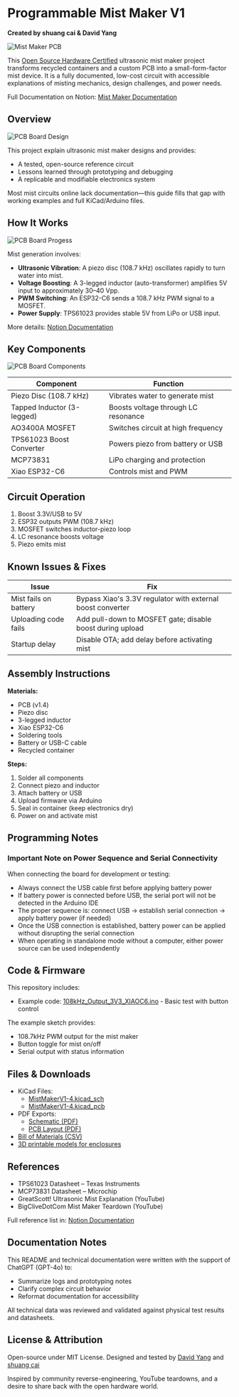 # Programmable Mist Maker V1

**Created by shuang cai & David Yang**

![Mist Maker PCB](assets/Ducky_and_Container.jpg)


This [Open Source Hardware Certified](https://certification.oshwa.org/us002742.html) ultrasonic mist maker project transforms recycled containers and a custom PCB into a small-form-factor mist device. It is a fully documented, low-cost circuit with accessible explanations of misting mechanics, design challenges, and power needs.

Full Documentation on Notion: [Mist Maker Documentation](https://dav1dyang.notion.site/programmable-mist-maker)

## Overview

![PCB Board Design](assets/2025-05-22_V1-4_Assembled.jpg)

This project explain ultrasonic mist maker designs and provides:

* A tested, open-source reference circuit
* Lessons learned through prototyping and debugging
* A replicable and modifiable electronics system

Most mist circuits online lack documentation—this guide fills that gap with working examples and full KiCad/Arduino files.

## How It Works

![PCB Board Progess](assets/PCB_Board_Design_Progress.gif)

Mist generation involves:

* **Ultrasonic Vibration**: A piezo disc (108.7 kHz) oscillates rapidly to turn water into mist.
* **Voltage Boosting**: A 3-legged inductor (auto-transformer) amplifies 5V input to approximately 30–40 Vpp.
* **PWM Switching**: An ESP32-C6 sends a 108.7 kHz PWM signal to a MOSFET.
* **Power Supply**: TPS61023 provides stable 5V from LiPo or USB input.

More details: [Notion Documentation](https://dav1dyang.notion.site/programmable-mist-maker)

## Key Components
![PCB Board Components](assets/2025-05-22_V1-4_Board_Only.jpg)

| Component                  | Function                            |
| -------------------------- | ----------------------------------- |
| Piezo Disc (108.7 kHz)     | Vibrates water to generate mist     |
| Tapped Inductor (3-legged) | Boosts voltage through LC resonance |
| AO3400A MOSFET             | Switches circuit at high frequency  |
| TPS61023 Boost Converter   | Powers piezo from battery or USB    |
| MCP73831                   | LiPo charging and protection        |
| Xiao ESP32-C6              | Controls mist and PWM               |

## Circuit Operation

1. Boost 3.3V/USB to 5V
2. ESP32 outputs PWM (108.7 kHz)
3. MOSFET switches inductor-piezo loop
4. LC resonance boosts voltage
5. Piezo emits mist

## Known Issues & Fixes

| Issue                 | Fix                                                        |
| --------------------- | ---------------------------------------------------------- |
| Mist fails on battery | Bypass Xiao's 3.3V regulator with external boost converter |
| Uploading code fails  | Add pull-down to MOSFET gate; disable boost during upload  |
| Startup delay         | Disable OTA; add delay before activating mist              |

## Assembly Instructions

**Materials:**

* PCB (v1.4)
* Piezo disc
* 3-legged inductor
* Xiao ESP32-C6
* Soldering tools
* Battery or USB-C cable
* Recycled container

**Steps:**

1. Solder all components
2. Connect piezo and inductor
3. Attach battery or USB
4. Upload firmware via Arduino
5. Seal in container (keep electronics dry)
6. Power on and activate mist

## Programming Notes

### Important Note on Power Sequence and Serial Connectivity

When connecting the board for development or testing:

* Always connect the USB cable first before applying battery power
* If battery power is connected before USB, the serial port will not be detected in the Arduino IDE
* The proper sequence is: connect USB → establish serial connection → apply battery power (if needed)
* Once the USB connection is established, battery power can be applied without disrupting the serial connection
* When operating in standalone mode without a computer, either power source can be used independently

## Code & Firmware

This repository includes:

* Example code: [108kHz_Output_3V3_XIAOC6.ino](example-code/108kHz_Output_3V3_XIAOC6/108kHz_Output_3V3_XIAOC6.ino) - Basic test with button control

The example sketch provides:
* 108.7kHz PWM output for the mist maker
* Button toggle for mist on/off
* Serial output with status information

## Files & Downloads

* KiCad Files:
  * [MistMakerV1-4.kicad_sch](hardware/MistMakerV1-4.kicad_sch)
  * [MistMakerV1-4.kicad_pcb](hardware/MistMakerV1-4.kicad_pcb)
* PDF Exports:
  * [Schematic (PDF)](hardware/2025-05-13_MistMaker_V1-4_SCH.pdf)
  * [PCB Layout (PDF)](hardware/2025-05-13_MistMaker_V1-4_BRD.pdf)
* [Bill of Materials (CSV)](hardware/bom.csv)
* [3D printable models for enclosures](https://github.com/Dav1dyang/Programmable-Mist-Maker/tree/main/3DPrintModels)

## References

* TPS61023 Datasheet – Texas Instruments
* MCP73831 Datasheet – Microchip
* GreatScott! Ultrasonic Mist Explanation (YouTube)
* BigCliveDotCom Mist Maker Teardown (YouTube)

Full reference list in: [Notion Documentation](https://dav1dyang.notion.site/programmable-mist-maker)

## Documentation Notes

This README and technical documentation were written with the support of ChatGPT (GPT-4o) to:

* Summarize logs and prototyping notes
* Clarify complex circuit behavior
* Reformat documentation for accessibility

All technical data was reviewed and validated against physical test results and datasheets.

## License & Attribution

Open-source under MIT License. Designed and tested by [David Yang](https://davidyang.work/) and [shuang cai](https://shuangcai.cargo.site/)

Inspired by community reverse-engineering, YouTube teardowns, and a desire to share back with the open hardware world.
